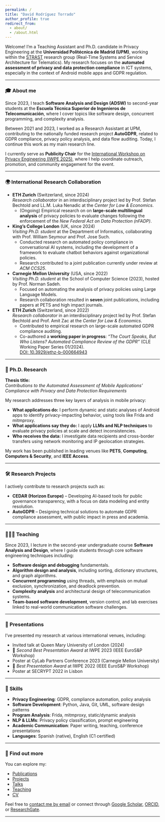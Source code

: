 ```yaml
---
permalink: /
title: "David Rodríguez Torrado"
author_profile: true
redirect_from: 
  - about/
  - /about.html
---
```


Welcome! I’m a Teaching Assistant and Ph.D. candidate in Privacy Engineering at the **Universidad Politécnica de Madrid (UPM)**, working within the [STRAST](https://www.upm.es/recursosidi/map/sistemas-de-tiempo-real-y-arquitectura-de-servicios-telematicos/) research group (Real-Time Systems and Service Architecture for Telematics). My research focuses on the **automated assessment of privacy and data protection compliance** in ICT systems, especially in the context of Android mobile apps and GDPR regulation.

---

### 🎓 About me

Since 2023, I teach **Software Analysis and Design (ADSW)** to second-year students at the **Escuela Técnica Superior de Ingenieros de Telecomunicación**, where I cover topics like software design, concurrent programming, and complexity analysis.

Between 2021 and 2023, I worked as a Research Assistant at UPM, contributing to the nationally funded research project **AutoGDPR**, related to GDPR compliance, privacy policy analysis, and data flow auditing. Today, I continue this work as my main research line.

I currently serve as **Publicity Chair** for the [International Workshop on Privacy Engineering (IWPE 2025)](https://iwpe.info/), where I help coordinate outreach, promotion, and community engagement for the event.

---

### 🌍 International Research Collaboration
- **ETH Zurich** (Switzerland, since 2024)  
  *Research collaborator* in an interdisciplinary project led by Prof. Stefan Bechtold and LL.M. Luka Nenadic at the *Center for Law & Economics*.  
  - (Ongoing) Empirical research on on **large-scale multilingual analysis** of privacy policies to evaluate changes following the enforcement of the *New Federal Act on Data Protection (nFADP)*.  
- **King’s College London** (UK, since 2024)  
    *Visiting Ph.D. student* at the Department of Informatics, collaborating with Prof. William Seymour and Prof. Jose Such.  
  - Conducted research on automated policy compliance in conversational AI systems, including the development of a framework to evaluate chatbot behaviors against organizational policies.  
  - Research contributed to a joint publication currently under review at *ACM CCS25*.
- **Carnegie Mellon University** (USA, since 2022)  
  *Visiting Ph.D. student* at the School of Computer Science (2023), hosted by Prof. Norman Sadeh.  
  - Focused on automating the analysis of privacy policies using Large Language Models.  
  - Research collaboration resulted in **seven** joint publications, including papers at PETS and high impact journals.
- **ETH Zurich** (Switzerland, since 2022)  
  *Research collaborator* in an interdisciplinary project led by Prof. Stefan Bechtold and Prof. Amit Zac at the *Center for Law & Economics*.  
  - Contributed to empirical research on large-scale automated GDPR compliance auditing.  
  - Co-authored a **working paper in progress**: *“The Court Speaks, But Who Listens? Automated Compliance Review of the GDPR”* (CLE Working Paper Series 01/2024).  
    [DOI: 10.3929/ethz-b-000664943](https://doi.org/10.3929/ethz-b-000664943)

---

### 🧪 Ph.D. Research

**Thesis title:**  
*Contributions to the Automated Assessment of Mobile Applications’ Compliance with Privacy and Data Protection Requirements*

My research addresses three key layers of analysis in mobile privacy:

- **What applications do:** I perform dynamic and static analyses of Android apps to identify privacy-impacting behavior, using tools like Frida and mitmproxy.
- **What applications say they do:** I apply **LLMs and NLP techniques** to evaluate privacy policies at scale and detect inconsistencies.
- **Who receives the data:** I investigate data recipients and cross-border transfers using network monitoring and IP geolocation strategies.

My work has been published in leading venues like **PETS**, **Computing**, **Computers & Security**, and **IEEE Access**.

---

### 🛠️ Research Projects

I actively contribute to research projects such as:

- **CEDAR (Horizon Europe)** – Developing AI-based tools for public governance transparency, with a focus on data modeling and entity resolution.
- **AutoGDPR** – Designing technical solutions to automate GDPR compliance assessment, with public impact in press and academia.

---

### 👨🏻‍🏫 Teaching

Since 2023, I lecture in the second-year undergraduate course **Software Analysis and Design**, where I guide students through core software engineering techniques including:

- **Software design and debugging** fundamentals.
- **Algorithm design and analysis**, including sorting, dictionary structures, and graph algorithms.
- **Concurrent programming** using threads, with emphasis on mutual exclusion, synchronization, and deadlock prevention.
- **Complexity analysis** and architectural design of telecommunication systems.
- **Team-based software development**, version control, and lab exercises linked to real-world communication software challenges.
  
---

### 🎤 Presentations

I’ve presented my research at various international venues, including:

- Invited talk at Queen Mary University of London (2024)
- 🥈 *Second Best Presentation Award* at IWPE 2023 (IEEE EuroS&P Workshop)
- Poster at CyLab Partners Conference 2023 (Carnegie Mellon University) 
- 🥇 *Best Presentation Award* at IWPE 2022 (IEEE EuroS&P Workshop)
- Poster at SECRYPT 2022 in Lisbon

---

### 🧠 Skills

- **Privacy Engineering**: GDPR, compliance automation, policy analysis  
- **Software Development**: Python, Java, Git, UML, software design patterns  
- **Program Analysis**: Frida, mitmproxy, static/dynamic analysis  
- **NLP & LLMs**: Privacy policy classification, prompt engineering  
- **Academic Communication**: Paper writing, teaching, conference presentations  
- **Languages**: Spanish (native), English (C1 certified)

---

### 📄 Find out more

You can explore my:

- [Publications](/publications)
- [Projects](/projects)
- [Talks](/talks)
- [Teaching](/teaching)
- [CV](/cv)

Feel free to [contact me by email](mailto:david.rtorrado@upm.es) or connect through [Google Scholar](https://scholar.google.com.au/citations?user=bn1jm8QAAAAJ), [ORCID](https://orcid.org/0000-0002-0911-4608), or [ResearchGate](https://www.researchgate.net/profile/David-Rodriguez-Torrado).

---
